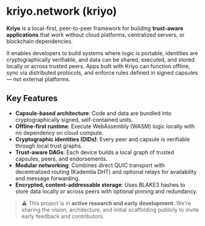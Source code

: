 # kriyo.network (kriyo)

**Kriyo** is a local-first, peer-to-peer framework for building **trust-aware applications** that work without cloud platforms, centralized servers, or blockchain dependencies.

It enables developers to build systems where logic is portable, identities are cryptographically verifiable, and data can be shared, executed, and stored locally or across trusted peers. Apps built with Kriyo can function offline, sync via distributed protocols, and enforce rules defined in signed capsules — not external platforms.

## Key Features

- **Capsule-based architecture**: Code and data are bundled into cryptographically signed, self-contained units.
- **Offline-first runtime**: Execute WebAssembly (WASM) logic locally with no dependency on cloud compute.
- **Cryptographic identities (DIDs)**: Every peer and capsule is verifiable through local trust graphs.
- **Trust-aware DAGs**: Each device builds a local graph of trusted capsules, peers, and endorsements.
- **Modular networking**: Combines direct QUIC transport with decentralized routing (Kademlia DHT) and optional relays for availability and message forwarding.
- **Encrypted, content-addressable storage**: Uses BLAKE3 hashes to store data locally or across peers with optional pinning and redundancy.

> ⚠️ This project is in **active research and early development**. We're sharing the vision, architecture, and initial scaffolding publicly to invite early feedback and contributors.
